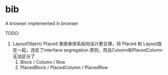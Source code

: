 # bib

A browser implemented in browser

TODO:

1. LayoutObject/ Placed 类继承体系如何设计更合理，将 Placed 和 Layout放在一起，违反了interface segregation 原则，而且Column和PlacedColumn无法区分了
   1. Block / Column / Row
   1. PlacedBlock / PlacedColumn / PlacedRow
